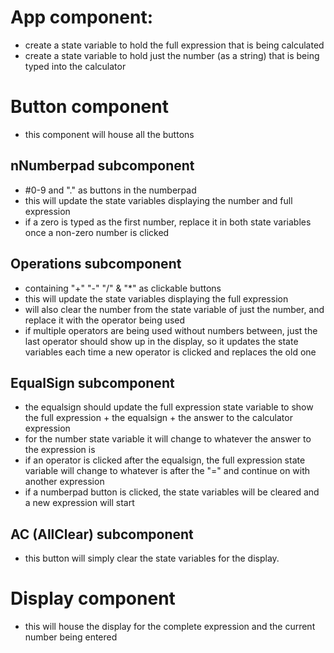 # App component:
- create a state variable to hold the full expression that is being calculated
- create a state variable to hold just the number (as a string) that is being typed into the calculator

# Button component
- this component will house all the buttons
## nNumberpad subcomponent 
- #0-9 and "." as buttons in the numberpad
- this will update the state variables displaying the number and full expression
- if a zero is typed as the first number, replace it in both state variables once a non-zero number is clicked

## Operations subcomponent
- containing "+" "-" "/" & "*" as clickable buttons
- this will update the state variables displaying the full expression
- will also clear the number from the state variable of just the number, and replace it with the operator being used
- if multiple operators are being used without numbers between, just the last operator should show up in the display, so it updates the state variables each time a new operator is clicked and replaces the old one
## EqualSign subcomponent
- the equalsign should update the full expression state variable to show the full expression + the equalsign + the answer to the calculator expression
- for the number state variable it will change to whatever the answer to the expression is
- if an operator is clicked after the equalsign, the full expression state variable will change to whatever is after the "=" and continue on with another expression
- if a numberpad button is clicked, the state variables will be cleared and a new expression will start
## AC (AllClear) subcomponent
- this button will simply clear the state variables for the display.

# Display component
- this will house the display for the complete expression and the current number being entered